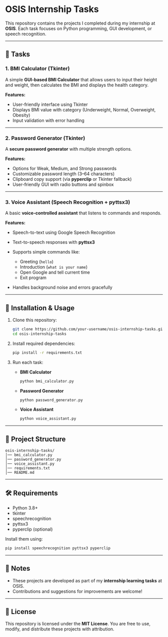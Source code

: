 # OSIS Internship Tasks

This repository contains the projects I completed during my internship at **OSIS**.
Each task focuses on Python programming, GUI development, or speech recognition.

---

## 📌 Tasks

### 1. BMI Calculator (Tkinter)

A simple **GUI-based BMI Calculator** that allows users to input their height and weight, then calculates the BMI and displays the health category.

**Features:**

* User-friendly interface using Tkinter
* Displays BMI value with category (Underweight, Normal, Overweight, Obesity)
* Input validation with error handling

---

### 2. Password Generator (Tkinter)

A **secure password generator** with multiple strength options.

**Features:**

* Options for Weak, Medium, and Strong passwords
* Customizable password length (3–64 characters)
* Clipboard copy support (via **pyperclip** or Tkinter fallback)
* User-friendly GUI with radio buttons and spinbox

---

### 3. Voice Assistant (Speech Recognition + pyttsx3)

A basic **voice-controlled assistant** that listens to commands and responds.

**Features:**

* Speech-to-text using Google Speech Recognition
* Text-to-speech responses with **pyttsx3**
* Supports simple commands like:

  * Greeting (`hello`)
  * Introduction (`what is your name`)
  * Open Google and tell current time
  * Exit program
* Handles background noise and errors gracefully

---

## 🚀 Installation & Usage

1. Clone this repository:

   ```bash
   git clone https://github.com/your-username/osis-internship-tasks.git
   cd osis-internship-tasks
   ```

2. Install required dependencies:

   ```bash
   pip install -r requirements.txt
   ```

3. Run each task:

   * **BMI Calculator**

     ```bash
     python bmi_calculator.py
     ```
   * **Password Generator**

     ```bash
     python password_generator.py
     ```
   * **Voice Assistant**

     ```bash
     python voice_assistant.py
     ```

---

## 📂 Project Structure

```
osis-internship-tasks/
│── bmi_calculator.py
│── password_generator.py
│── voice_assistant.py
│── requirements.txt
│── README.md
```

---

## 🛠️ Requirements

* Python 3.8+
* tkinter
* speechrecognition
* pyttsx3
* pyperclip (optional)

Install them using:

```bash
pip install speechrecognition pyttsx3 pyperclip
```

---

## 📌 Notes

* These projects are developed as part of my **internship learning tasks** at OSIS.
* Contributions and suggestions for improvements are welcome!

---

## 📄 License

This repository is licensed under the **MIT License**.
You are free to use, modify, and distribute these projects with attribution.
